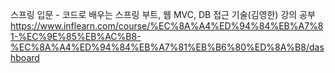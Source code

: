 스프링 입문 - 코드로 배우는 스프링 부트, 웹 MVC, DB 접근 기술(김영한)
강의 공부
https://www.inflearn.com/course/%EC%8A%A4%ED%94%84%EB%A7%81-%EC%9E%85%EB%AC%B8-%EC%8A%A4%ED%94%84%EB%A7%81%EB%B6%80%ED%8A%B8/dashboard
 
